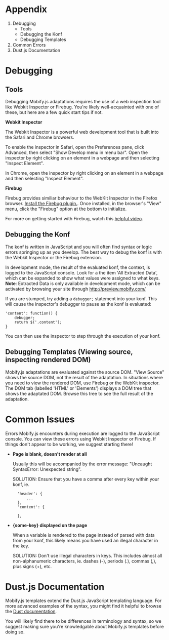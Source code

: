 # Appendix

1. Debugging
	- Tools
	- Debugging the Konf
	- Debugging Templates
2. Common Errors
3. Dust.js Documentation

# Debugging

## Tools

Debugging Mobify.js adaptations requires the use of a web inspection tool like Webkit Inspector or Firebug. You're likely well-acquainted with one of these, but here are a few quick start tips if not.

**Webkit Inspector**

The Webkit Inspector is a powerful web development tool that is built into the Safari and Chrome browsers.

To enable the inspector in Safari, open the Preferences pane, click Advanced, then select "Show Develop menu in menu bar". Open the inspector by right clicking on an element in a webpage and then selecting "Inspect Element".

In Chrome, open the inspector by right clicking on an element in a webpage and then selecting "Inspect Element".

**Firebug**

Firebug provides similiar behaviour to the WebKit Inspector in the Firefox browser. [Install the Firebug plugin.](http://getfirebug.com/). Once installed, in the browser's "View" menu, click the "Firebug" option at the bottom to initialize.

For more on getting started with Firebug, watch this [helpful video](http://www.youtube.com/watch?v=2xxfvuZFHsM).

## Debugging the Konf

The konf is written in JavaScript and you will often find syntax or logic errors springing up as you develop. The best way to debug the konf is with the Webkit Inspector or the Firebug extension.

In development mode, the result of the evaluated konf, the context, is logged to the JavaScript console. Look for a the item 'All Extracted Data', which can be expanded to show what values were assigned to what keys. **Note**: Extracted Data is only available in development mode, which can be activated by browsing your site through http://preview.mobify.com/

If you are stumped, try adding a `debugger;` statement into your konf. This will cause the inspector's debugger to pause as the konf is evaluated:

    'content': function() {
        debugger;
        return $('.content');
    }

You can then use the inspector to step through the execution of your konf.

## Debugging Templates (Viewing source, inspecting rendered DOM)

Mobify.js adaptations are evaluated against the source DOM. "View Source" shows the source DOM, not the result of the adaptation. In situations where you need to view the rendered DOM, use Firebug or the WebKit inspector. The DOM tab (labelled 'HTML' or 'Elements') displays a DOM tree that shows the adaptated DOM. Browse this tree to see the full result of the adaptation.

# Common Issues

Errors Mobify.js encounters during execution are logged to the JavaScript console. You can view these errors using Webkit Inspector or Firebug. If things don't appear to be working, we suggest starting there!

* **Page is blank, doesn't render at all**

    Usually this will be accompanied by the error message: "Uncaught SyntaxError: Unexpected string".

    SOLUTION: Ensure that you have a comma after every key within your konf, ie.

        'header': {
            ...
        },
        'content': {

        },

* **{some-key} displayed on the page**

    When a variable is rendered to the page instead of parsed with data from your konf, this likely means you have used an illegal character in the key.

    SOLUTION: Don't use illegal characters in keys. This includes almost all non-alphanumeric characters, ie. dashes (-), periods (.), commas (,), plus signs (+), etc.

# Dust.js Documentation

Mobify.js templates extend the Dust.js JavaScript templating language. For more advanced examples of the syntax, you might find it helpful to browse the [Dust documentation](http://akdubya.github.com/dustjs/).

You will likely find there to be differences in terminology and syntax, so we suggest making sure you're knowledgable about Mobify.js templates before doing so.

